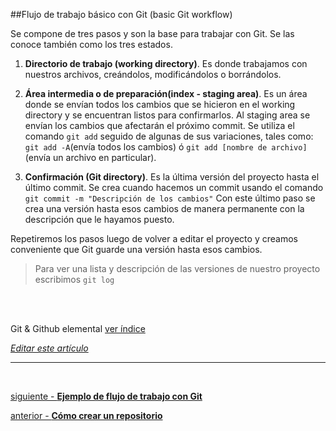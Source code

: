 ##Flujo de trabajo básico con Git (basic Git workflow)

Se compone de tres pasos y son la base para trabajar con Git.
Se las conoce también como los tres estados.

1. **Directorio de trabajo (working directory)**. Es donde trabajamos con nuestros archivos,
creándolos, modificándolos o borrándolos.

2. **Área intermedia o de preparación(index - staging area)**. Es un área donde se envían todos los cambios que se hicieron en el working directory y se encuentran listos para confirmarlos.
Al staging area se envían los cambios que afectarán el próximo commit. Se utiliza el comando `git add` seguido de algunas de sus variaciones, tales como:
`git add -A`(envía todos los cambios) ó `git add [nombre de archivo]`(envía un archivo en particular).

3. **Confirmación (Git directory)**. Es la última versión del proyecto hasta el último commit.
Se crea cuando hacemos un commit usando el comando `git commit -m "Descripción de los cambios"`
Con este último paso se crea una versión hasta esos cambios de manera permanente con la descripción que le hayamos puesto.

Repetiremos los pasos luego de volver a editar el proyecto y creamos conveniente que Git guarde una versión hasta esos cambios.

> Para ver una lista y descripción de las versiones de nuestro proyecto escribimos `git log`

<br>
<br>

<!-- Inicio links índice y github -->

<span class="link-to-index-git">Git & Github elemental [ ver índice](http://pandawebs.net/git-github-elemental/)</span>

<em>[Editar este artículo](https://github.com/Pandawebs/Git-y-GitHub-elemental/edit/master/flujo-de-trabajo-basico-con-git.md)</em>





<!-- Fin links índice y github -->

<hr>

<br>

[siguiente - **Ejemplo de flujo de trabajo con Git**](https://github.com/Pandawebs/Git-y-GitHub-elemental/blob/master/ejemplo-de-flujo-de-trabajo-basico-con-git.md) 

[anterior - **Cómo crear un repositorio**](https://github.com/Pandawebs/Git-y-GitHub-elemental/blob/master/crear-un-repositorio.md) 


